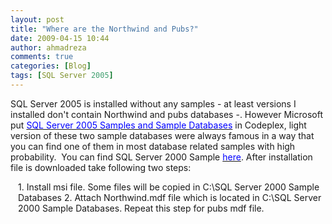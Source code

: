 ```yaml
---
layout: post
title: "Where are the Northwind and Pubs?"
date: 2009-04-15 10:44
author: ahmadreza
comments: true
categories: [Blog]
tags: [SQL Server 2005]
---
```



<span>SQL Server 2005 is installed without any samples - at least versions I installed don't contain Northwind and pubs databases -. However Microsoft put <a href="https://www.codeplex.com/SqlServerSamples"><span style="color:blue;">SQL Server 2005 Samples and Sample Databases</span></a> in Codeplex, light version of these two sample databases were always famous in a way that you can find one of them in most database related samples with high probability.<span>&#160; </span>You can find SQL Server 2000 Sample <a href="https://www.microsoft.com/downloads/details.aspx?FamilyID=06616212-0356-46A0-8DA2-EEBC53A68034"><span style="color:blue;">here</span></a>. After installation file is downloaded take following two steps:</span>
  <p style="line-height:normal;margin:0 0 0 9pt;" class="MsoNormal">
  <p style="line-height:normal;margin:0 0 0 9pt;" class="MsoNormal"><span>1. Install msi file. Some files will be copied in C:\SQL Server 2000 Sample Databases       
2. Attach Northwind.mdf file which is located in C:\SQL Server 2000 Sample Databases. Repeat this step for pubs mdf file. </span>

